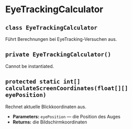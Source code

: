 # EyeTrackingCalculator


## `class EyeTrackingCalculator`

Führt Berechnungen bei EyeTracking-Versuchen aus.

## `private EyeTrackingCalculator()`

Cannot be instantiated.

## `protected static int[] calculateScreenCoordinates(float[][] eyePosition)`

Rechnet aktuelle Blickkoordinaten aus.

 * **Parameters:** `eyePosition` — die Position des Auges
 * **Returns:** die Bildschirmkoordinaten
